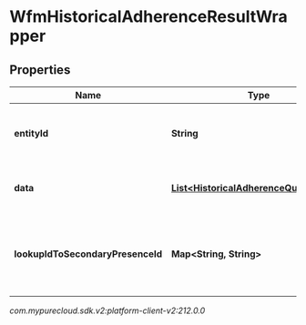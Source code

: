 # WfmHistoricalAdherenceResultWrapper


## Properties

| Name | Type | Description | Notes |
| ------------ | ------------- | ------------- | ------------- |
| **entityId** | **String** | The operation ID of the historical adherence query |  [optional] |
| **data** | [**List&lt;HistoricalAdherenceQueryResult&gt;**](HistoricalAdherenceQueryResult) | The list of historical adherence query results |  [optional] |
| **lookupIdToSecondaryPresenceId** | **Map&lt;String, String&gt;** | Map of secondary presence lookup ID to corresponding secondary presence ID |  [optional] |




_com.mypurecloud.sdk.v2:platform-client-v2:212.0.0_
